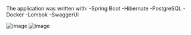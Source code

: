 The application was written with:
-Spring Boot
-Hibernate
-PostgreSQL
-Docker
-Lombok
-SwaggerUI

![image](https://user-images.githubusercontent.com/77754368/162631169-b5f5c965-bc6b-4c03-b032-0683553b88a2.png)
![image](https://user-images.githubusercontent.com/77754368/162631213-36deec14-a48b-4b99-b265-e0912a9a0ad4.png)

